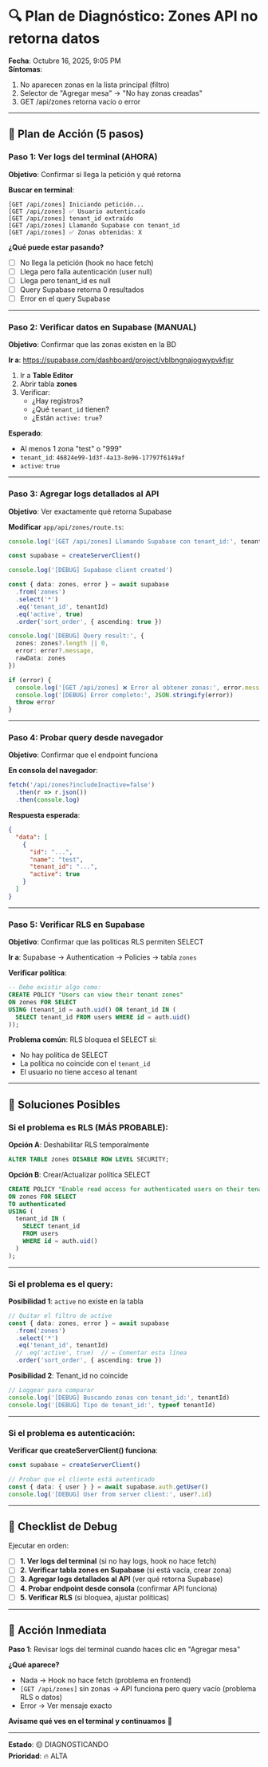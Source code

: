 # 🔍 Plan de Diagnóstico: Zones API no retorna datos

**Fecha**: Octubre 16, 2025, 9:05 PM  
**Síntomas**:
1. No aparecen zonas en la lista principal (filtro)
2. Selector de "Agregar mesa" → "No hay zonas creadas"
3. GET /api/zones retorna vacío o error

---

## 🎯 Plan de Acción (5 pasos)

### Paso 1: Ver logs del terminal (AHORA)
**Objetivo**: Confirmar si llega la petición y qué retorna

**Buscar en terminal**:
```
[GET /api/zones] Iniciando petición...
[GET /api/zones] ✅ Usuario autenticado
[GET /api/zones] tenant_id extraído
[GET /api/zones] Llamando Supabase con tenant_id
[GET /api/zones] ✅ Zonas obtenidas: X
```

**¿Qué puede estar pasando?**
- [ ] No llega la petición (hook no hace fetch)
- [ ] Llega pero falla autenticación (user null)
- [ ] Llega pero tenant_id es null
- [ ] Query Supabase retorna 0 resultados
- [ ] Error en el query Supabase

---

### Paso 2: Verificar datos en Supabase (MANUAL)
**Objetivo**: Confirmar que las zonas existen en la BD

**Ir a**: https://supabase.com/dashboard/project/vblbngnajogwypvkfjsr

1. Ir a **Table Editor**
2. Abrir tabla **zones**
3. Verificar:
   - ¿Hay registros?
   - ¿Qué `tenant_id` tienen?
   - ¿Están `active: true`?

**Esperado**:
- Al menos 1 zona "test" o "999"
- `tenant_id`: `46824e99-1d3f-4a13-8e96-17797f6149af`
- `active`: `true`

---

### Paso 3: Agregar logs detallados al API
**Objetivo**: Ver exactamente qué retorna Supabase

**Modificar** `app/api/zones/route.ts`:

```typescript
console.log('[GET /api/zones] Llamando Supabase con tenant_id:', tenantId)

const supabase = createServerClient()

console.log('[DEBUG] Supabase client created')

const { data: zones, error } = await supabase
  .from('zones')
  .select('*')
  .eq('tenant_id', tenantId)
  .eq('active', true)
  .order('sort_order', { ascending: true })

console.log('[DEBUG] Query result:', { 
  zones: zones?.length || 0, 
  error: error?.message,
  rawData: zones 
})

if (error) {
  console.log('[GET /api/zones] ❌ Error al obtener zonas:', error.message)
  console.log('[DEBUG] Error completo:', JSON.stringify(error))
  throw error
}
```

---

### Paso 4: Probar query desde navegador
**Objetivo**: Confirmar que el endpoint funciona

**En consola del navegador**:
```javascript
fetch('/api/zones?includeInactive=false')
  .then(r => r.json())
  .then(console.log)
```

**Respuesta esperada**:
```json
{
  "data": [
    {
      "id": "...",
      "name": "test",
      "tenant_id": "...",
      "active": true
    }
  ]
}
```

---

### Paso 5: Verificar RLS en Supabase
**Objetivo**: Confirmar que las políticas RLS permiten SELECT

**Ir a**: Supabase → Authentication → Policies → tabla `zones`

**Verificar política**:
```sql
-- Debe existir algo como:
CREATE POLICY "Users can view their tenant zones"
ON zones FOR SELECT
USING (tenant_id = auth.uid() OR tenant_id IN (
  SELECT tenant_id FROM users WHERE id = auth.uid()
));
```

**Problema común**: RLS bloquea el SELECT si:
- No hay política de SELECT
- La política no coincide con el `tenant_id`
- El usuario no tiene acceso al tenant

---

## 🔧 Soluciones Posibles

### Si el problema es RLS (MÁS PROBABLE):

**Opción A**: Deshabilitar RLS temporalmente
```sql
ALTER TABLE zones DISABLE ROW LEVEL SECURITY;
```

**Opción B**: Crear/Actualizar política SELECT
```sql
CREATE POLICY "Enable read access for authenticated users on their tenant zones"
ON zones FOR SELECT
TO authenticated
USING (
  tenant_id IN (
    SELECT tenant_id 
    FROM users 
    WHERE id = auth.uid()
  )
);
```

---

### Si el problema es el query:

**Posibilidad 1**: `active` no existe en la tabla
```typescript
// Quitar el filtro de active
const { data: zones, error } = await supabase
  .from('zones')
  .select('*')
  .eq('tenant_id', tenantId)
  // .eq('active', true)  // ← Comentar esta línea
  .order('sort_order', { ascending: true })
```

**Posibilidad 2**: Tenant_id no coincide
```typescript
// Loggear para comparar
console.log('[DEBUG] Buscando zonas con tenant_id:', tenantId)
console.log('[DEBUG] Tipo de tenant_id:', typeof tenantId)
```

---

### Si el problema es autenticación:

**Verificar que createServerClient() funciona**:
```typescript
const supabase = createServerClient()

// Probar que el cliente está autenticado
const { data: { user } } = await supabase.auth.getUser()
console.log('[DEBUG] User from server client:', user?.id)
```

---

## 🧪 Checklist de Debug

Ejecutar en orden:

- [ ] **1. Ver logs del terminal** (si no hay logs, hook no hace fetch)
- [ ] **2. Verificar tabla zones en Supabase** (si está vacía, crear zona)
- [ ] **3. Agregar logs detallados al API** (ver qué retorna Supabase)
- [ ] **4. Probar endpoint desde consola** (confirmar API funciona)
- [ ] **5. Verificar RLS** (si bloquea, ajustar políticas)

---

## 🚀 Acción Inmediata

**Paso 1**: Revisar logs del terminal cuando haces clic en "Agregar mesa"

**¿Qué aparece?**
- Nada → Hook no hace fetch (problema en frontend)
- `[GET /api/zones]` sin zonas → API funciona pero query vacío (problema RLS o datos)
- Error → Ver mensaje exacto

**Avísame qué ves en el terminal y continuamos** 🎯

---

**Estado**: 🟡 DIAGNOSTICANDO  
**Prioridad**: 🔥 ALTA

